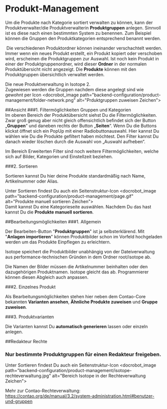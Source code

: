 # Produkt-Management

Um die Produkte nach Kategorie sortiert verwalten zu können, kann der Produktverwalter/die Produktverwalterin **Produktgruppen** anlegen. Sinnvoll ist es diese nach einen bestimmten System zu benennen. Zum Beispiel können die Gruppen den Produktkategorien entsprechend benannt werden.

 Die verschiedenen Produktordner können ineinander verschachtelt werden. Immer wenn ein neues Produkt erstellt, ein Produkt kopiert oder verschoben wird, erscheinen die Produktgruppen zur Auswahl. Ist noch kein Produkt in einer der Produktgruppenordner, wird dieser **Ordner** in der normalen Produktübersicht nicht angezeigt. Die **Produkte** können mit den Produktgruppen übersichtlich verwaltet werden.

Die neue Produktverwaltung in Isotope 2.  
Zugewiesen werden die Gruppen nachdem diese angelegt sind wie gewohnt per Icon <docrobot_image path="backend-configuration/product-management/folder-network.png" alt="Prduktgruppen zuweisen Zeichen">

##Ansicht
###1. Filtermöglichkeiten Gruppen und Kategorien  
Im oberen Bereich der Produktübersicht siehst Du die Filtermöglichkeiten. Zwar groß genug aber nicht gleich offensichtlich befindet sich der Button „**Gruppen**“ und daneben rechts der Button „**Seiten**“. Wenn Du die Buttons klickst öffnet sich ein PopUp mit einer Radiobuttonauswahl. Hier kannst Du wählen wie Du die Produkte gefiltert haben möchtest. Den Filter kannst Du danach wieder löschen durch die Auswahl von „Auswahl aufheben“.

Im Bereich Erweiterten Filter sind noch weitere Filtermöglichkeiten, welche sich auf Bilder, Kategorien und Einstellzeit beziehen.

###2. Sortieren 

Sortieren kannst Du hier deine Produkte standardmäßig nach Name, Artikelnummer oder Alias.

Unter Sortieren findest Du auch ein Seitenstruktur-Icon <docrobot_image path="backend-configuration/product-management/page.gif" alt="Produkte manuell sortieren Zeichen">   
Damit kannst Du eine Kategorieseite auswählen. Nachdem Du das hast kannst Du die **Produkte manuell sortieren**.


##Bearbeitungsmöglichkeiten
###1. Allgemein

Der Bearbeiten-Button "**Produktgruppen**" ist ja selbsterklärend. Mit "**Anlagen importieren**" können Produktbilder schon im Vorfeld hochgeladen werden um das Produkte Einpflegen zu erleichtern.

Isotope speichert die Produktbilder unabhängig von der Dateiverwaltung aus performance-technischen Gründen in dem Ordner root/isotope ab.

Die Namen der Bilder müssen die Artikelnummer beinhalten oder den dazugehörigen Produktnamen. Isotope gleicht das ab. Programmierer können diesen Abgleich auch anpassen.

###2. Einzelnes Produkt

Als Bearbeitungsmöglichkeiten stehen hier neben dem Contao-Core bekannten **Varianten ansehen**, **Ähnliche Produkte zuweisen** und **Gruppe zuweisen**.

###3. Produktvarianten

Die Varianten kannst Du **automatisch generieren** lassen oder einzeln anlegen.


##Redakteur Rechte
### Nur bestimmte Produktgruppen für einen Redakteur freigeben.
Unter Sortieren findest Du auch ein Seitenstruktur-Icon <docrobot_image path="backend-configuration/product-management/isotope-rechteverwaltung.jpg" alt="Bereich Isotope in der Rechteverwaltung Zeichen">  

Mehr zur Contao-Rechteverwaltung:
https://contao.org/de/manual/3.2/system-administration.html#benutzer-und-gruppen